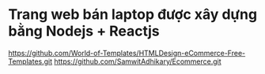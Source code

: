 # Trang web bán laptop được xây dựng bằng Nodejs + Reactjs
https://github.com/World-of-Templates/HTMLDesign-eCommerce-Free-Templates.git
https://github.com/SamwitAdhikary/Ecommerce.git
